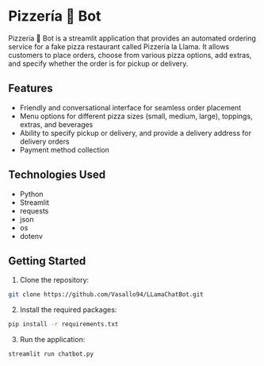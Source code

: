 # Pizzería 🦙 Bot

Pizzería 🦙 Bot is a streamlit application that provides an automated ordering service for a fake pizza restaurant called Pizzería la Llama. It allows customers to place orders, choose from various pizza options, add extras, and specify whether the order is for pickup or delivery.

## Features
- Friendly and conversational interface for seamless order placement
- Menu options for different pizza sizes (small, medium, large), toppings, extras, and beverages
- Ability to specify pickup or delivery, and provide a delivery address for delivery orders
- Payment method collection

## Technologies Used
- Python
- Streamlit
- requests
- json
- os
- dotenv

## Getting Started
1. Clone the repository:
```bash
git clone https://github.com/Vasallo94/LLamaChatBot.git
```
2. Install the required packages:
```bash
pip install -r requirements.txt
```
3. Run the application:
```bash
streamlit run chatbot.py
```

